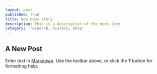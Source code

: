 ```yaml
---
layout: post
published: true
title: New news story
description: This is a description of the news item
category: 'research, history, help'
---
```

## A New Post

Enter text in [Markdown](http://daringfireball.net/projects/markdown/). Use the toolbar above, or click the **?** button for formatting help.
